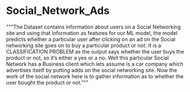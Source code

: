 # Social_Network_Ads
"""The Dataset contains information about users on a Social Networking site and using that
information as features for our ML model, the model predicts whether a particular user after clicking on an ad on the Social
networking site goes on to buy a particular product or not. It is a CLASSIFICATION PROBLEM as the output says whether the user
buys the product or not, so it’s either a yes or a no. Well this particular Social Network has a Business client which lets assume 
is a car company which advertises itself by putting adds on the social networking site. Now the work of the social network here is 
to gather information as to whether the user bought the product or not."""
